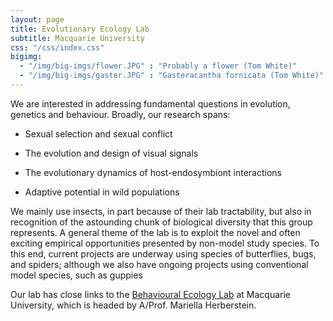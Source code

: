```yaml
---
layout: page
title: Evolutionary Ecology Lab
subtitle: Macquarie University
css: "/css/index.css"
bigimg:
  - "/img/big-imgs/flower.JPG" : "Probably a flower (Tom White)"
  - "/img/big-imgs/gaster.JPG" : "Gasteracantha fornicata (Tom White)"
---
```


We are interested in addressing fundamental questions in evolution, genetics and behaviour. Broadly, our research spans:

- Sexual selection and sexual conflict

- The evolution and design of visual signals

- The evolutionary dynamics of host-endosymbiont interactions

- Adaptive potential in wild populations

We mainly use insects, in part because of their lab tractability, but also in recognition of the astounding chunk of biological diversity that this group represents. A general theme of the lab is to exploit the novel and often exciting empirical opportunities presented by non-model study species. To this end, current projects are underway using species of butterflies, bugs, and spiders; although we also have ongoing projects using conventional model species, such as guppies

Our lab has close links to the [Behavioural Ecology Lab](https://sites.google.com/site/behaviouralecologymacquarie/home) at Macquarie University, which is headed by A/Prof. Mariella Herberstein.

